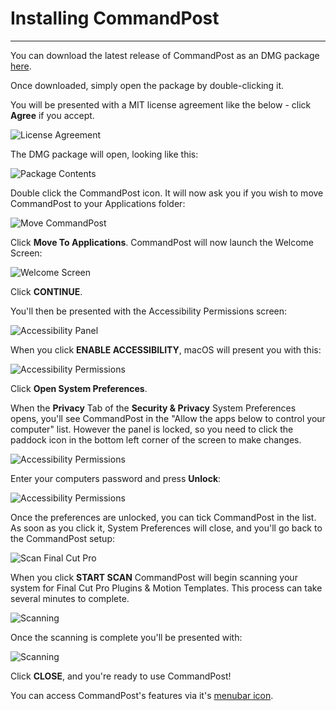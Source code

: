 # Installing CommandPost
---

You can download the latest release of CommandPost as an DMG package [here](http://commandpost.io).

Once downloaded, simply open the package by double-clicking it.

You will be presented with a MIT license agreement like the below - click **Agree** if you accept.

![License Agreement](../../images/license-agreement.png)

The DMG package will open, looking like this:

![Package Contents](../../images/commandpost-dmg.png)

Double click the CommandPost icon. It will now ask you if you wish to move CommandPost to your Applications folder:

![Move CommandPost](../../images/move-to-applications.png)

Click **Move To Applications**. CommandPost will now launch the Welcome Screen:

![Welcome Screen](../../images/welcome-1.png)

Click **CONTINUE**.

You'll then be presented with the Accessibility Permissions screen:

![Accessibility Panel](../../images/welcome-2.png)

When you click **ENABLE ACCESSIBILITY**, macOS will present you with this:

![Accessibility Permissions](../../images/welcome-3.png)

Click **Open System Preferences**.

When the **Privacy** Tab of the **Security & Privacy** System Preferences opens, you'll see CommandPost in the "Allow the apps below to control your computer" list. However the panel is locked, so you need to click the paddock icon in the bottom left corner of the screen to make changes.

![Accessibility Permissions](../../images/welcome-4.png)

Enter your computers password and press **Unlock**:

![Accessibility Permissions](../../images/welcome-5.png)

Once the preferences are unlocked, you can tick CommandPost in the list. As soon as you click it, System Preferences will close, and you'll go back to the CommandPost setup:

![Scan Final Cut Pro](../../images/welcome-6.png)

When you click **START SCAN** CommandPost will begin scanning your system for Final Cut Pro Plugins & Motion Templates. This process can take several minutes to complete.

![Scanning](../../images/welcome-7.png)

Once the scanning is complete you'll be presented with:

![Scanning](../../images/welcome-8.png)

Click **CLOSE**, and you're ready to use CommandPost!

You can access CommandPost's features via it's [menubar icon](http://help.commandpost.io/interface/menubar).